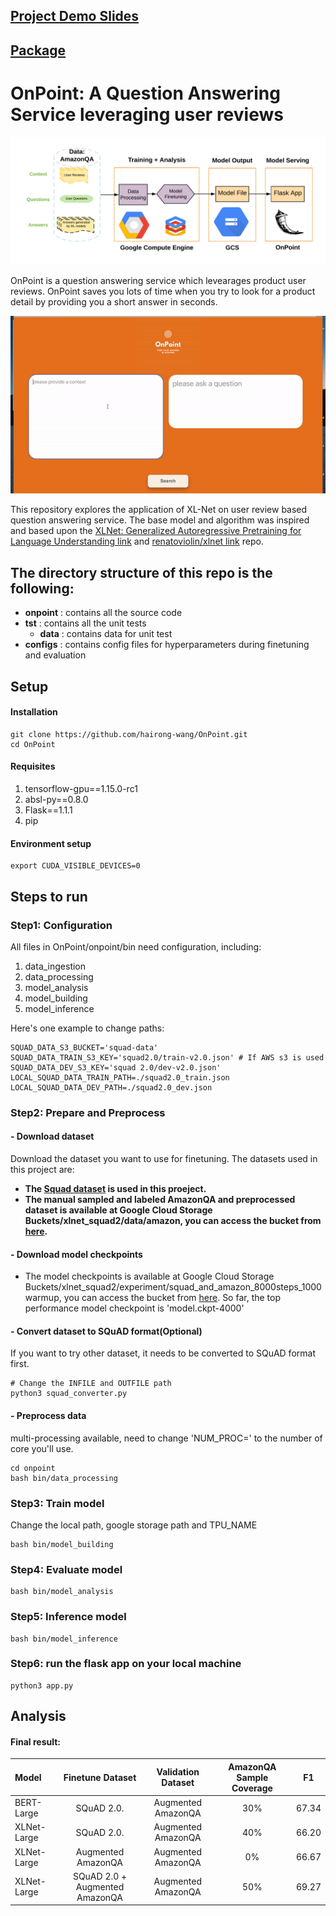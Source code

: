 ## [Project Demo Slides](https://docs.google.com/presentation/d/16pl_ZvUmtmWsFKmMWbTw3GtJ1R5X2A84t0INaWZ02Ek/edit#slide=id.g63c4d69c00_0_222)
## [Package](https://pypi.org/project/onpoint/0.6/)

# OnPoint: A Question Answering Service leveraging user reviews
![image of pipline](https://github.com/hairong-wang/OnPoint/blob/master/onpoint/static/img/pipeline.png)

OnPoint is a question answering service which levearages product user reviews. OnPoint saves you lots of time when you try to look for a product detail by providing you a short answer in seconds.

<p align="center">
<img src="https://github.com/hairong-wang/OnPoint/blob/master/onpoint/static/img/demo-gif.gif">
</p>

This repository explores the application of XL-Net on user review based question answering service. The base model and algorithm was inspired and based upon the [XLNet: Generalized Autoregressive Pretraining for Language Understanding link](https://github.com/zihangdai/xlnet) and [renatoviolin/xlnet link](https://github.com/renatoviolin/xlnet) repo.

## The directory structure of this repo is the following:
- **onpoint** : contains all the source code
- **tst** : contains all the unit tests
  - **data** : contains data for unit test
- **configs** : contains config files for hyperparameters during finetuning and evaluation

## Setup

#### Installation
```
git clone https://github.com/hairong-wang/OnPoint.git
cd OnPoint
```
#### Requisites
1. tensorflow-gpu==1.15.0-rc1
2. absl-py==0.8.0
3. Flask==1.1.1
4. pip

#### Environment setup
```
export CUDA_VISIBLE_DEVICES=0
```

## Steps to run

### Step1: Configuration
All files in OnPoint/onpoint/bin need configuration, including: 
1. data_ingestion
2. data_processing
3. model_analysis
4. model_building
5. model_inference

Here's one example to change paths:
```
SQUAD_DATA_S3_BUCKET='squad-data'
SQUAD_DATA_TRAIN_S3_KEY='squad2.0/train-v2.0.json' # If AWS s3 is used
SQUAD_DATA_DEV_S3_KEY='squad 2.0/dev-v2.0.json'
LOCAL_SQUAD_DATA_TRAIN_PATH=./squad2.0_train.json
LOCAL_SQUAD_DATA_DEV_PATH=./squad2.0_dev.json
```

### Step2: Prepare and Preprocess
#### - Download dataset
Download the dataset you want to use for finetuning.
The datasets used in this project are:
- **The [Squad dataset](https://rajpurkar.github.io/SQuAD-explorer/) is used in this proeject.**
- **The manual sampled and labeled AmazonQA and preprocessed dataset is available at Google Cloud Storage Buckets/xlnet_squad2/data/amazon, you can access the bucket from [here](https://console.cloud.google.com/storage/browser/xlnet_squad2).**

#### - Download model checkpoints
- The model checkpoints is available at Google Cloud Storage Buckets/xlnet_squad2/experiment/squad_and_amazon_8000steps_1000warmup, you can access the bucket from [here](https://console.cloud.google.com/storage/browser/xlnet_squad2).
So far, the top performance model checkpoint is 'model.ckpt-4000'

#### - Convert dataset to SQuAD format(Optional)
If you want to try other dataset, it needs to be converted to SQuAD format first.
```
# Change the INFILE and OUTFILE path
python3 squad_converter.py
```
#### - Preprocess data
multi-processing available, need to change 'NUM_PROC=' to the number of core you'll use.
```
cd onpoint
bash bin/data_processing
```
### Step3: Train model
Change the local path, google storage path and TPU_NAME
```
bash bin/model_building
```
### Step4: Evaluate model
```
bash bin/model_analysis
```
### Step5: Inference model
```
bash bin/model_inference
```
### Step6: run the flask app on your local machine
```
python3 app.py
```

## Analysis

#### Final result:

| Model       |Finetune Dataset| Validation Dataset |AmazonQA Sample Coverage| F1|
| :---        |:---:            |:---:               |:---:                  |:---:|
| BERT-Large  |SQuAD 2.0.       |Augmented AmazonQA | 30%                    | 67.34|
| XLNet-Large |SQuAD 2.0.       | Augmented AmazonQA | 40%                   | 66.20|
| XLNet-Large |Augmented AmazonQA|Augmented AmazonQA | 0%                    | 66.67|
| XLNet-Large |SQuAD 2.0 + Augmented AmazonQA|Augmented AmazonQA| 50%        | 69.27|



